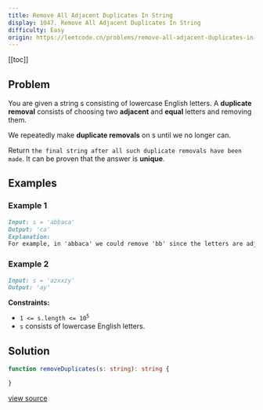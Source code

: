 ```yaml
---
title: Remove All Adjacent Duplicates In String
display: 1047. Remove All Adjacent Duplicates In String
difficulty: Easy
origin: https://leetcode.cn/problems/remove-all-adjacent-duplicates-in-string
---
```


[[toc]]

## Problem

You are given a string s consisting of lowercase English letters. A **duplicate removal** consists of choosing two **adjacent** and **equal** letters and removing them.

We repeatedly make **duplicate removals** on s until we no longer can.

Return `the final string after all such duplicate removals have been made`. It can be proven that the answer is **unique**.

## Examples

### Example 1

```md
Input: s = 'abbaca'
Output: 'ca'
Explanation:
For example, in 'abbaca' we could remove 'bb' since the letters are adjacent and equal, and this is the only possible move.  The result of this move is that the string is 'aaca', of which only 'aa' is possible, so the final string is 'ca'.
```

### Example 2

```md
Input: s = 'azxxzy'
Output: 'ay'
```

**Constraints:**

- <code>1 <= s.length <= 10<sup>5</sup></code>
- `s` consists of lowercase English letters.

## Solution

```ts
function removeDuplicates(s: string): string {

}
```

[view source](https://leetcode.cn/problems/remove-all-adjacent-duplicates-in-string)
